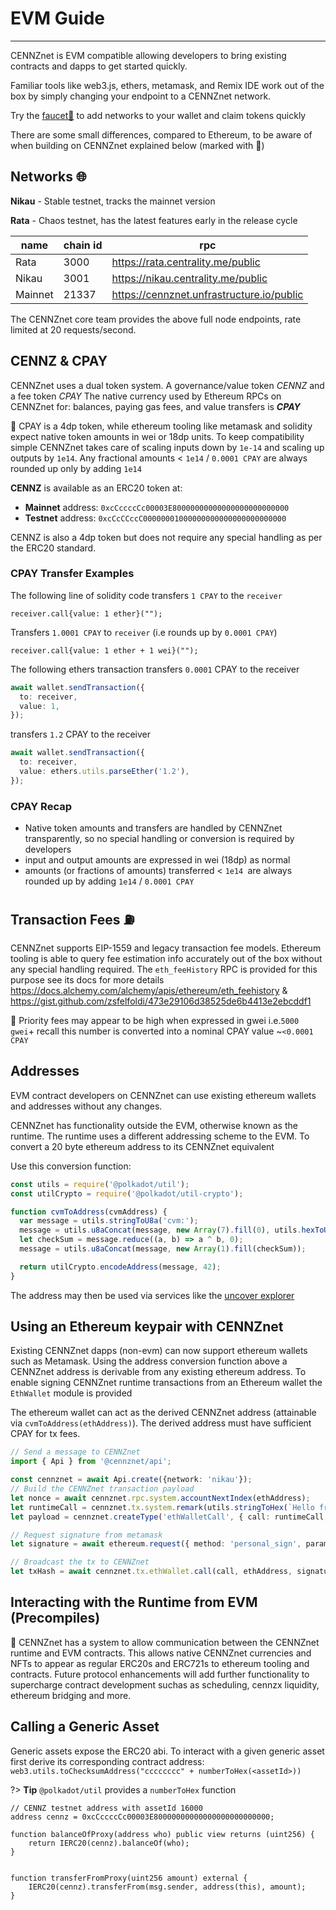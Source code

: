 # EVM Guide
---

CENNZnet is EVM compatible allowing developers to bring existing contracts and dapps to get started quickly.

Familiar tools like web3.js, ethers, metamask, and Remix IDE work out of the box by simply changing your endpoint to a CENNZnet network.


Try the [faucet🚰](https://app-faucet.centrality.me) to add networks to your wallet and claim tokens quickly

There are some small differences, compared to Ethereum, to be aware of when building on CENNZnet explained below (marked with 👀)

## Networks 🌐

**Nikau** - Stable testnet, tracks the mainnet version

**Rata** - Chaos testnet, has the latest features early in the release cycle

| name    | chain id | rpc                              |
|---------|----------|-------------------------------------------|
| Rata    | 3000     | https://rata.centrality.me/public         |
| Nikau   | 3001     | https://nikau.centrality.me/public        |
| Mainnet | 21337    | https://cennznet.unfrastructure.io/public |


The CENNZnet core team provides the above full node endpoints, rate limited at 20 requests/second.

## CENNZ & CPAY

CENNZnet uses a dual token system. A governance/value token *CENNZ* and a fee token *CPAY*
The native currency used by Ethereum RPCs on CENNZnet for: balances, paying gas fees, and value transfers is ***CPAY***  

👀 CPAY is a 4dp token, while ethereum tooling like metamask and solidity expect native token amounts in wei or 18dp units. 
To keep compatibility simple CENNZnet takes care of scaling inputs down by `1e-14` and scaling up outputs by `1e14`.
Any fractional amounts < `1e14` / `0.0001 CPAY` are always rounded up only by adding `1e14`

**CENNZ** is available as an ERC20 token at:
- **Mainnet** address: `0xcCccccCc00003E80000000000000000000000000`
- **Testnet** address: `0xcCcCCccC00000001000000000000000000000000`

CENNZ is also a 4dp token but does not require any special handling as per the ERC20 standard.


### CPAY Transfer Examples
The following line of solidity code transfers `1 CPAY` to the `receiver`
```solidity
receiver.call{value: 1 ether}("");
```

Transfers `1.0001 CPAY` to `receiver` (i.e rounds up by `0.0001 CPAY`)
```solidity
receiver.call{value: 1 ether + 1 wei}("");
```


The following ethers transaction transfers `0.0001` CPAY to the receiver
```typescript
await wallet.sendTransaction({
  to: receiver,
  value: 1,
});
```

transfers `1.2` CPAY to the receiver
```typescript
await wallet.sendTransaction({
  to: receiver,
  value: ethers.utils.parseEther('1.2'),
});
```

### CPAY Recap
- Native token amounts and transfers are handled by CENNZnet transparently, so no special handling or conversion is required by developers
- input and output amounts are expressed in wei (18dp) as normal
- amounts (or fractions of amounts) transferred < `1e14 `are always rounded up by adding `1e14` / `0.0001 CPAY`

## Transaction Fees ⛽️  
CENNZnet supports EIP-1559 and legacy transaction fee models.
Ethereum tooling is able to query fee estimation info accurately out of the box without any special handling required.
The `eth_feeHistory` RPC is provided for this purpose see its docs for more details https://docs.alchemy.com/alchemy/apis/ethereum/eth_feehistory & https://gist.github.com/zsfelfoldi/473e29106d38525de6b4413e2ebcddf1

👀 Priority fees may appear to be high when expressed in gwei i.e.`5000 gwei`+ recall this number is converted into a nominal CPAY value ~`<0.0001 CPAY`

## Addresses
EVM contract developers on CENNZnet can use existing ethereum wallets and addresses without any changes.

CENNZnet has functionality outside the EVM, otherwise known as the runtime.
The runtime uses a different addressing scheme to the EVM.
To convert a 20 byte ethereum address to its CENNZnet equivalent

Use this conversion function:
```javascript
const utils = require('@polkadot/util');
const utilCrypto = require('@polkadot/util-crypto');

function cvmToAddress(cvmAddress) {
  var message = utils.stringToU8a('cvm:');
  message = utils.u8aConcat(message, new Array(7).fill(0), utils.hexToU8a(cvmAddress));
  let checkSum = message.reduce((a, b) => a ^ b, 0);
  message = utils.u8aConcat(message, new Array(1).fill(checkSum));

  return utilCrypto.encodeAddress(message, 42);
}
```
The address may then be used via services like the [uncover explorer](https://uncoverexplorer.com)


## Using an Ethereum keypair with CENNZnet

Existing CENNZnet dapps (non-evm) can now support ethereum wallets such as Metamask.
Using the address conversion function above a CENNZnet address is derivable from any existing ethereum address.
To enable signing CENNZnet runtime transactions from an Ethereum wallet the `EthWallet` module is provided

The ethereum wallet can act as the derived CENNZnet address (attainable via  `cvmToAddress(ethAddress)`). The derived address must have sufficient CPAY for tx fees.

```typescript
// Send a message to CENNZnet
import { Api } from '@cennznet/api';

const cennznet = await Api.create({network: 'nikau'});
// Build the CENNZnet transaction payload
let nonce = await cennznet.rpc.system.accountNextIndex(ethAddress);
let runtimeCall = cennznet.tx.system.remark(utils.stringToHex(`Hello from Metamask!: ${ethAddress}`));
let payload = cennznet.createType('ethWalletCall', { call: runtimeCall, nonce }).toU8a();

// Request signature from metamask
let signature = await ethereum.request({ method: 'personal_sign', params: [payload, ethAddress] });

// Broadcast the tx to CENNZnet
let txHash = await cennznet.tx.ethWallet.call(call, ethAddress, signature).send();
```

## Interacting with the Runtime from EVM (Precompiles)

👀 CENNZnet has a system to allow communication between the CENNZnet runtime and EVM contracts.
This allows native CENNZnet currencies and NFTs to appear as regular ERC20s and ERC721s to ethereum tooling and contracts.
Future protocol enhancements will add further functionality to supercharge contract development suchas as scheduling, cennzx liquidity, ethereum bridging and more.

## Calling a Generic Asset
Generic assets expose the ERC20 abi. To interact with a given generic asset first derive its corresponding contract address:  
`web3.utils.toChecksumAddress("cccccccc" + numberToHex(<assetId>))`

?> **Tip** `@polkadot/util` provides a `numberToHex` function 

```solidity
// CENNZ testnet address with assetId 16000
address cennz = 0xcCccccCc00003E80000000000000000000000000;

function balanceOfProxy(address who) public view returns (uint256) {
    return IERC20(cennz).balanceOf(who);
}


function transferFromProxy(uint256 amount) external {
    IERC20(cennz).transferFrom(msg.sender, address(this), amount);
}
```
